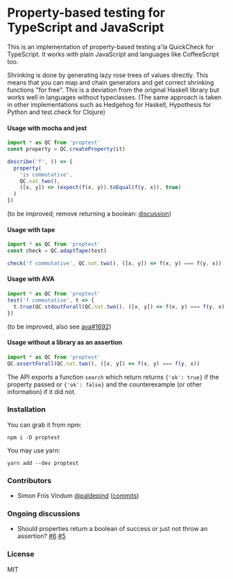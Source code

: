 # Property-based testing for TypeScript and JavaScript

This is an implementation of property-based testing a'la QuickCheck for TypeScript.
It works with plain JavaScript and languages like CoffeeScript too.

Shrinking is done by generating lazy rose trees of values directly.
This means that you can map and chain generators and get correct
shrinking functions "for free". This is a deviation from the original
Haskell library but works well in languages without typeclasses.
(The same approach is taken in other implementations
such as Hedgehog for Haskell, Hypothesis for Python and test.check for Clojure)

#### Usage with mocha and jest

```typescript
import * as QC from 'proptest'
const property = QC.createProperty(it)

describe('f', () => {
  property(
    'is commutative',
    QC.nat.two(),
    ([x, y]) => (expect(f(x, y)).toEqual(f(y, x)), true)
  )
})
```

(to be improved; remove returning a boolean: [discussion](https://github.com/danr/proptest/pull/6#issuecomment-370249397))

#### Usage with tape

```typescript
import * as QC from 'proptest'
const check = QC.adaptTape(test)

check('f commutative', QC.nat.two(), ([x, y]) => f(x, y) === f(y, x))
```

#### Usage with AVA

```typescript
import * as QC from 'proptest'
test('f commutative', t => {
  t.true(QC.stdoutForall(QC.nat.two(), ([x, y]) => f(x, y) === f(y, x)))
})
```

(to be improved, also see [ava#1692](https://github.com/avajs/ava/issues/1692))

#### Usage without a library as an assertion

```typescript
import * as QC from 'proptest'
QC.assertForall(QC.nat.two(), ([x, y]) => f(x, y) === f(y, x))
```


The API exports a function `search` which return returns `{'ok': true}` if the property
passed or `{'ok': false}` and the counterexample (or other information) if it did not.

### Installation

You can grab it from npm:

```
npm i -D proptest
```

You may use yarn:

```
yarn add --dev proptest
```


### Contributors

* Simon Friis Vindum [@paldepind](https://github.com/paldepind) ([commits](https://github.com/danr/proptest/commits?author=paldepind))

### Ongoing discussions

* Should properties return a boolean of success or just not throw an assertion? [#6](https://github.com/danr/proptest/pull/6) [#5](https://github.com/danr/proptest/issues/5)

### License

MIT
